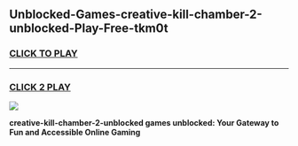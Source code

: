 
## Unblocked-Games-creative-kill-chamber-2-unblocked-Play-Free-tkm0t
<h3>
<a href="https://premium76.site?title=creative-kill-chamber-2-unblocked&ref=23A">CLICK TO PLAY</a></h3>
<hr>

<h3>
<a href="https://premium76.site?title=creative-kill-chamber-2-unblocked&ref=23A">CLICK 2 PLAY</a>
  
</h3>

<a href="https://premium76.site?title=creative-kill-chamber-2-unblocked&ref=23A"><img src="https://clearcache.store/games.png"></a>


**creative-kill-chamber-2-unblocked games unblocked: Your Gateway to Fun and Accessible Online Gaming**
